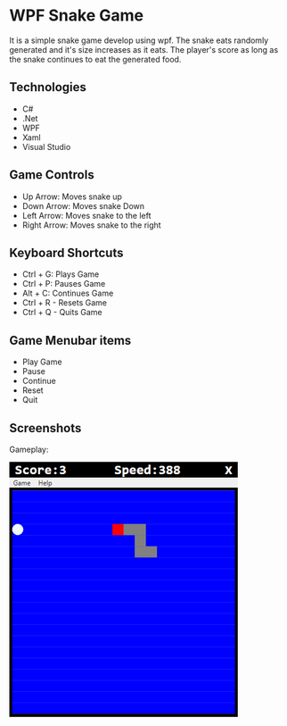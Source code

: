 # WPF Snake Game

It is a simple snake game develop using wpf. The snake eats randomly
generated and it's size increases as it eats. The player's score as long as the snake 
continues to eat the generated food. 

## Technologies 

- C# 
- .Net 
- WPF
- Xaml
- Visual Studio

## Game Controls

- Up Arrow: Moves snake up
- Down Arrow: Moves snake Down
- Left Arrow: Moves snake to the left
- Right Arrow: Moves snake to the right

## Keyboard Shortcuts

- Ctrl + G: Plays Game 
- Ctrl + P: Pauses Game
- Alt + C: Continues Game
- Ctrl + R - Resets Game
- Ctrl + Q - Quits Game 

## Game Menubar items

- Play Game
- Pause
- Continue
- Reset
- Quit 

## Screenshots

Gameplay:

![Screenshot](Screenshots/gameplay.png)


